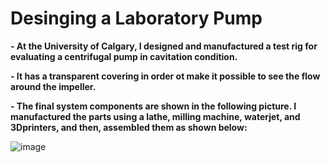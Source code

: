 # Desinging a Laboratory Pump
**- At the University of Calgary, I designed and manufactured a test rig for evaluating a centrifugal pump in cavitation condition.**

**- It has a transparent covering in order ot make it possible to see the flow around the impeller.**

**- The final system components are shown in the following picture. I manufactured the parts using a lathe, milling machine, waterjet, and 3Dprinters, and then, assembled them as shown below:**

![image](https://github.com/hajnayeb/labpump/assets/74108898/509076a3-7ce0-428b-9f47-fc929c77f761)


